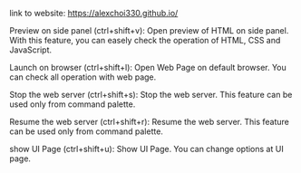link to website: https://alexchoi330.github.io/


Preview on side panel (ctrl+shift+v): Open preview of HTML on side panel. With this feature, you can easely check the operation of HTML, CSS and JavaScript.

Launch on browser (ctrl+shift+l): Open Web Page on default browser. You can check all operation with web page.

Stop the web server (ctrl+shift+s): Stop the web server. This feature can be used only from command palette.

Resume the web server (ctrl+shift+r): Resume the web server. This feature can be used only from command palette.

show UI Page (ctrl+shift+u): Show UI Page. You can change options at UI page.
